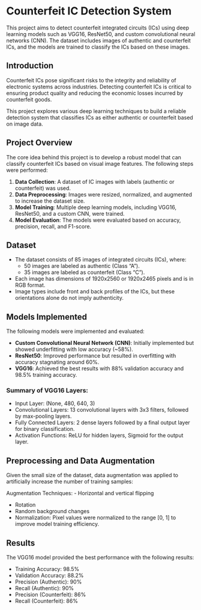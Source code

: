 # Counterfeit IC Detection System

This project aims to detect counterfeit integrated circuits (ICs) using deep learning models such as VGG16, ResNet50, and custom convolutional neural networks (CNN). The dataset includes images of authentic and counterfeit ICs, and the models are trained to classify the ICs based on these images.

## Introduction

Counterfeit ICs pose significant risks to the integrity and reliability of electronic systems across industries. Detecting counterfeit ICs is critical to ensuring product quality and reducing the economic losses incurred by counterfeit goods.

This project explores various deep learning techniques to build a reliable detection system that classifies ICs as either authentic or counterfeit based on image data.

## Project Overview

The core idea behind this project is to develop a robust model that can classify counterfeit ICs based on visual image features. The following steps were performed:

1. **Data Collection**: A dataset of IC images with labels (authentic or counterfeit) was used.
2. **Data Preprocessing**: Images were resized, normalized, and augmented to increase the dataset size.
3. **Model Training**: Multiple deep learning models, including VGG16, ResNet50, and a custom CNN, were trained.
4. **Model Evaluation**: The models were evaluated based on accuracy, precision, recall, and F1-score.

## Dataset

- The dataset consists of 85 images of integrated circuits (ICs), where:
    - 50 images are labeled as authentic (Class “A”).
    - 35 images are labeled as counterfeit (Class “C”).
- Each image has dimensions of 1920x2560 or 1920x2465 pixels and is in RGB format.
- Image types include front and back profiles of the ICs, but these orientations alone do not imply authenticity.

## Models Implemented

The following models were implemented and evaluated:

- **Custom Convolutional Neural Network (CNN)**: Initially implemented but showed underfitting with low accuracy (~58%).
- **ResNet50**: Improved performance but resulted in overfitting with accuracy stagnating around 60%.
- **VGG16**: Achieved the best results with 88% validation accuracy and 98.5% training accuracy.

### Summary of VGG16 Layers:

- Input Layer: (None, 480, 640, 3)
- Convolutional Layers: 13 convolutional layers with 3x3 filters, followed by max-pooling layers.
- Fully Connected Layers: 2 dense layers followed by a final output layer for binary classification.
- Activation Functions: ReLU for hidden layers, Sigmoid for the output layer.

## Preprocessing and Data Augmentation

Given the small size of the dataset, data augmentation was applied to artificially increase the number of training samples:

Augmentation Techniques:
	- Horizontal and vertical flipping
  - Rotation
  - Random background changes
  - Normalization: Pixel values were normalized to the range [0, 1] to improve model training efficiency.

## Results

The VGG16 model provided the best performance with the following results:

- Training Accuracy: 98.5%
- Validation Accuracy: 88.2%
- Precision (Authentic): 90%
- Recall (Authentic): 90%
- Precision (Counterfeit): 86%
- Recall (Counterfeit): 86%
